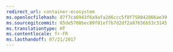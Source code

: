 ```yaml
---
redirect_url: container-ecosystem
ms.openlocfilehash: 87f7ca6943f6a9afa2d6ccc5f8f758042866ae39
ms.sourcegitcommit: 65de5708bec89f01ef7b7d2df2a87656b53c3145
ms.translationtype: HT
ms.contentlocale: fr-FR
ms.lasthandoff: 07/21/2017
---
```

